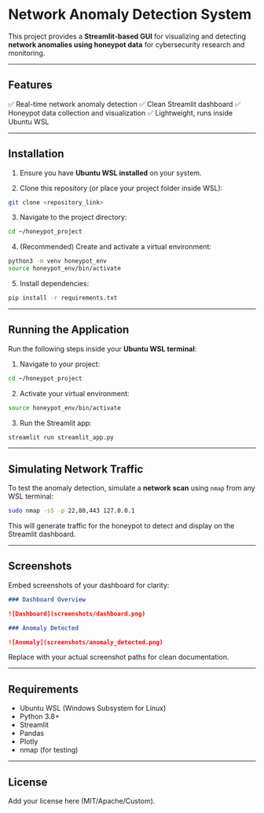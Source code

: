 # Network Anomaly Detection System

This project provides a **Streamlit-based GUI** for visualizing and detecting **network anomalies using honeypot data** for cybersecurity research and monitoring.

---

## Features

✅ Real-time network anomaly detection
✅ Clean Streamlit dashboard
✅ Honeypot data collection and visualization
✅ Lightweight, runs inside Ubuntu WSL

---

## Installation

1. Ensure you have **Ubuntu WSL installed** on your system.

2. Clone this repository (or place your project folder inside WSL):

```bash
git clone <repository_link>
```

3. Navigate to the project directory:

```bash
cd ~/honeypot_project
```

4. (Recommended) Create and activate a virtual environment:

```bash
python3 -m venv honeypot_env
source honeypot_env/bin/activate
```

5. Install dependencies:

```bash
pip install -r requirements.txt
```

---

## Running the Application

Run the following steps inside your **Ubuntu WSL terminal**:

1. Navigate to your project:

```bash
cd ~/honeypot_project
```

2. Activate your virtual environment:

```bash
source honeypot_env/bin/activate
```

3. Run the Streamlit app:

```bash
streamlit run streamlit_app.py
```

---

## Simulating Network Traffic

To test the anomaly detection, simulate a **network scan** using `nmap` from any WSL terminal:

```bash
sudo nmap -sS -p 22,80,443 127.0.0.1
```

This will generate traffic for the honeypot to detect and display on the Streamlit dashboard.

---

## Screenshots

Embed screenshots of your dashboard for clarity:

```markdown
### Dashboard Overview

![Dashboard](screenshots/dashboard.png)

### Anomaly Detected

![Anomaly](screenshots/anomaly_detected.png)
```

Replace with your actual screenshot paths for clean documentation.

---

## Requirements

* Ubuntu WSL (Windows Subsystem for Linux)
* Python 3.8+
* Streamlit
* Pandas
* Plotly
* nmap (for testing)

---

## License

Add your license here (MIT/Apache/Custom).
